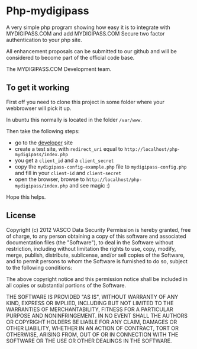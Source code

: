 # Php-mydigipass

A very simple php program showing how easy it is to integrate with MYDIGIPASS.COM and add MYDIGIPASS.COM Secure two factor authentication to your php site.

All enhancement proposals can be submitted to our github and will be considered to become part of the official code base.

The MYDIGIPASS.COM Development team.

## To get it working

First off you need to clone this project in some folder where your webbrowser will pick it up.

In ubuntu this normally is located in the folder `/var/www`.

Then take the following steps:

* go to the [developer](https://developer.mydigipass.com) site
* create a test site, with `redirect_uri` equal to `http://localhost/php-mydigipass/index.php` 
* you get a `client_id` and a `client_secret`
* copy the `mydigipass-config-example.php` file to `mydigipass-config.php` and fill in your `client-id` and `client-secret`
* open the browser, browse to `http://localhost/php-mydigipass/index.php` and see magic :)

Hope this helps.

## License

Copyright (c) 2012 VASCO Data Security Permission is hereby granted, free of charge, to any person obtaining a copy of this software and associated documentation files (the "Software"), to deal in the Software without restriction, including without limitation the rights to use, copy, modify, merge, publish, distribute, sublicense, and/or sell copies of the Software, and to permit persons to whom the Software is furnished to do so, subject to the following conditions:

The above copyright notice and this permission notice shall be included in all copies or substantial portions of the Software.

THE SOFTWARE IS PROVIDED "AS IS", WITHOUT WARRANTY OF ANY KIND, EXPRESS OR IMPLIED, INCLUDING BUT NOT LIMITED TO THE WARRANTIES OF MERCHANTABILITY, FITNESS FOR A PARTICULAR PURPOSE AND NONINFRINGEMENT. IN NO EVENT SHALL THE AUTHORS OR COPYRIGHT HOLDERS BE LIABLE FOR ANY CLAIM, DAMAGES OR OTHER LIABILITY, WHETHER IN AN ACTION OF CONTRACT, TORT OR OTHERWISE, ARISING FROM, OUT OF OR IN CONNECTION WITH THE SOFTWARE OR THE USE OR OTHER DEALINGS IN THE SOFTWARE.
